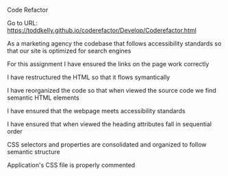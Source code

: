 Code Refactor

Go to URL: https://toddkelly.github.io/coderefactor/Develop/Coderefactor.html

As a marketing agency the codebase that follows accessibility standards so that our site is optimized for search engines

For this assignment I have ensured the links on the page work correctly

I have restructured the HTML so that it flows symantically

I have reorganized the code so that when viewed the source code we find semantic HTML elements

I have ensured that the webpage meets accessibility standards

I have ensured that when viewed the heading attributes fall in sequential order

CSS selectors and properties are consolidated and organized to follow semantic structure

Application's CSS file is properly commented

